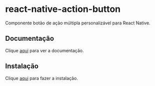 # react-native-action-button

Componente botão de ação múltipla personalizável para React Native.

## Documentação

Clique [aqui](https://github.com/mastermoo/react-native-action-button) para ver a documentação.

## Instalação

Clique [aqui](https://www.npmjs.com/package/react-native-action-button) para fazer a instalação.